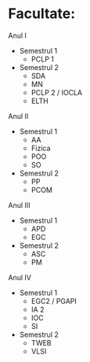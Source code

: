 # Facultate:

Anul I  
 - Semestrul 1
     - PCLP 1  
 -  Semestrul 2 
     - SDA  
     - MN  
     - PCLP 2 / IOCLA  
     - ELTH

Anul II
  - Semestrul 1
     - AA
     - Fizica
     - POO
     - SO
   - Semestrul 2
      - PP
      - PCOM

Anul III
  - Semestrul 1
     - APD
     - EGC
   - Semestrul 2
      - ASC
      - PM

Anul IV
  - Semestrul 1
     - EGC2  / PGAPI
     - IA 2
     - IOC
     - SI
   - Semestrul 2
      - TWEB
      - VLSI
